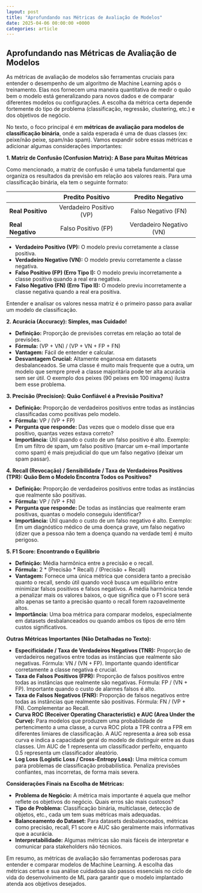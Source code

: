 ```yaml
---
layout: post
title: "Aprofundando nas Métricas de Avaliação de Modelos"
date: 2025-04-06 00:00:00 +0000
categories: article
---
```


## Aprofundando nas Métricas de Avaliação de Modelos

As métricas de avaliação de modelos são ferramentas cruciais para entender o desempenho de um algoritmo de Machine Learning após o treinamento. Elas nos fornecem uma maneira quantitativa de medir o quão bem o modelo está generalizando para novos dados e de comparar diferentes modelos ou configurações. A escolha da métrica certa depende fortemente do tipo de problema (classificação, regressão, clustering, etc.) e dos objetivos de negócio.

No texto, o foco principal é em **métricas de avaliação para modelos de classificação binária**, onde a saída esperada é uma de duas classes (ex: peixe/não peixe, spam/não spam). Vamos expandir sobre essas métricas e adicionar algumas considerações importantes:

**1. Matriz de Confusão (Confusion Matrix): A Base para Muitas Métricas**

Como mencionado, a matriz de confusão é uma tabela fundamental que organiza os resultados da previsão em relação aos valores reais. Para uma classificação binária, ela tem o seguinte formato:

|                   | Predito Positivo | Predito Negativo |
| :---------------- | :-------------: | :-------------: |
| **Real Positivo** | Verdadeiro Positivo (VP) | Falso Negativo (FN) |
| **Real Negativo** | Falso Positivo (FP) | Verdadeiro Negativo (VN) |

*   **Verdadeiro Positivo (VP):** O modelo previu corretamente a classe positiva.
*   **Verdadeiro Negativo (VN):** O modelo previu corretamente a classe negativa.
*   **Falso Positivo (FP) (Erro Tipo I):** O modelo previu incorretamente a classe positiva quando a real era negativa.
*   **Falso Negativo (FN) (Erro Tipo II):** O modelo previu incorretamente a classe negativa quando a real era positiva.

Entender e analisar os valores nessa matriz é o primeiro passo para avaliar um modelo de classificação.

**2. Acurácia (Accuracy): Simples, mas Cuidado!**

*   **Definição:** Proporção de previsões corretas em relação ao total de previsões.
*   **Fórmula:** (VP + VN) / (VP + VN + FP + FN)
*   **Vantagem:** Fácil de entender e calcular.
*   **Desvantagem Crucial:** Altamente enganosa em datasets desbalanceados. Se uma classe é muito mais frequente que a outra, um modelo que sempre prevê a classe majoritária pode ter alta acurácia sem ser útil. O exemplo dos peixes (90 peixes em 100 imagens) ilustra bem esse problema.

**3. Precisão (Precision): Quão Confiável é a Previsão Positiva?**

*   **Definição:** Proporção de verdadeiros positivos entre todas as instâncias classificadas como positivas pelo modelo.
*   **Fórmula:** VP / (VP + FP)
*   **Pergunta que responde:** Das vezes que o modelo disse que era positivo, quantas vezes estava correto?
*   **Importância:** Útil quando o custo de um falso positivo é alto. Exemplo: Em um filtro de spam, um falso positivo (marcar um e-mail importante como spam) é mais prejudicial do que um falso negativo (deixar um spam passar).

**4. Recall (Revocação) / Sensibilidade / Taxa de Verdadeiros Positivos (TPR): Quão Bem o Modelo Encontra Todos os Positivos?**

*   **Definição:** Proporção de verdadeiros positivos entre todas as instâncias que realmente são positivas.
*   **Fórmula:** VP / (VP + FN)
*   **Pergunta que responde:** De todas as instâncias que realmente eram positivas, quantas o modelo conseguiu identificar?
*   **Importância:** Útil quando o custo de um falso negativo é alto. Exemplo: Em um diagnóstico médico de uma doença grave, um falso negativo (dizer que a pessoa não tem a doença quando na verdade tem) é muito perigoso.

**5. F1 Score: Encontrando o Equilíbrio**

*   **Definição:** Média harmônica entre a precisão e o recall.
*   **Fórmula:** 2 * (Precisão * Recall) / (Precisão + Recall)
*   **Vantagem:** Fornece uma única métrica que considera tanto a precisão quanto o recall, sendo útil quando você busca um equilíbrio entre minimizar falsos positivos e falsos negativos. A média harmônica tende a penalizar mais os valores baixos, o que significa que o F1 score será alto apenas se tanto a precisão quanto o recall forem razoavelmente altos.
*   **Importância:** Uma boa métrica para comparar modelos, especialmente em datasets desbalanceados ou quando ambos os tipos de erro têm custos significativos.

**Outras Métricas Importantes (Não Detalhadas no Texto):**

*   **Especificidade / Taxa de Verdadeiros Negativos (TNR):** Proporção de verdadeiros negativos entre todas as instâncias que realmente são negativas. Fórmula: VN / (VN + FP). Importante quando identificar corretamente a classe negativa é crucial.
*   **Taxa de Falsos Positivos (FPR):** Proporção de falsos positivos entre todas as instâncias que realmente são negativas. Fórmula: FP / (VN + FP). Importante quando o custo de alarmes falsos é alto.
*   **Taxa de Falsos Negativos (FNR):** Proporção de falsos negativos entre todas as instâncias que realmente são positivas. Fórmula: FN / (VP + FN). Complementar ao Recall.
*   **Curva ROC (Receiver Operating Characteristic) e AUC (Area Under the Curve):** Para modelos que produzem uma probabilidade de pertencimento a uma classe, a curva ROC plota a TPR contra a FPR em diferentes limiares de classificação. A AUC representa a área sob essa curva e indica a capacidade geral do modelo de distinguir entre as duas classes. Um AUC de 1 representa um classificador perfeito, enquanto 0.5 representa um classificador aleatório.
*   **Log Loss (Logistic Loss / Cross-Entropy Loss):** Uma métrica comum para problemas de classificação probabilística. Penaliza previsões confiantes, mas incorretas, de forma mais severa.

**Considerações Finais na Escolha de Métricas:**

*   **Problema de Negócio:** A métrica mais importante é aquela que melhor reflete os objetivos do negócio. Quais erros são mais custosos?
*   **Tipo de Problema:** Classificação binária, multiclasse, detecção de objetos, etc., cada um tem suas métricas mais adequadas.
*   **Balanceamento do Dataset:** Para datasets desbalanceados, métricas como precisão, recall, F1 score e AUC são geralmente mais informativas que a acurácia.
*   **Interpretabilidade:** Algumas métricas são mais fáceis de interpretar e comunicar para stakeholders não técnicos.

Em resumo, as métricas de avaliação são ferramentas poderosas para entender e comparar modelos de Machine Learning. A escolha das métricas certas e sua análise cuidadosa são passos essenciais no ciclo de vida do desenvolvimento de ML para garantir que o modelo implantado atenda aos objetivos desejados.
